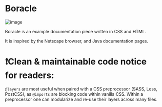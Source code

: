 # Boracle

![image](https://user-images.githubusercontent.com/113861530/233688696-d26ddbd7-54e1-44b5-94ba-a38b0b6aa094.png)

Boracle is an example documentation piece written in CSS and HTML.

It is inspired by the Netscape browser, and Java documentation pages.

# ❗Clean & maintainable code notice for readers:
`@layers` are most useful when paired with a CSS preprocessor (SASS, Less, PostCSS), as `@imports` are blocking code within vanilla CSS.
Within a preprocessor one can modularize and re-use their layers across many files.
